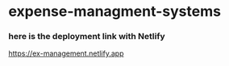 # expense-managment-systems

### here is the deployment link with Netlify

https://ex-management.netlify.app
